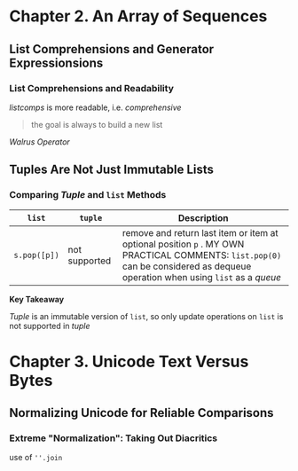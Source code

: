 # Chapter 2. An Array of Sequences
## List Comprehensions and Generator Expressionsions
### List Comprehensions and Readability

*listcomps* is more readable, i.e. *comprehensive*

> the goal is always to build a new list

*Walrus Operator*

## Tuples Are Not Just Immutable Lists
### Comparing *Tuple* and `list` Methods
 `list`       | `tuple`         | Description
--------------|-----------------|-------------------------------------------------------------------------------------------------------------------------------------------------------------------------------
`s.pop([p])`  | not supported   | remove and return last item or item at optional position `p` . MY OWN PRACTICAL COMMENTS: `list.pop(0)` can be considered as dequeue operation when using `list` as a *queue*





**Key Takeaway**

*Tuple* is an immutable version of `list`, so only update operations on `list` is not supported in *tuple*


# Chapter 3. Unicode Text Versus Bytes
## Normalizing Unicode for Reliable Comparisons
### Extreme "Normalization": Taking Out Diacritics
use of `''.join`
